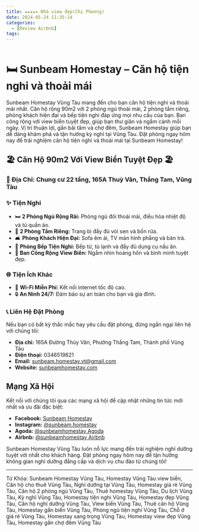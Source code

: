 ```yaml
---
title: ★★★★★ Nhà view đẹp(Chị Phương)
date: 2024-05-24 11:35:14
categories:
  - [Review Airbnb]
tags:
---
```


<img src='https://drscdn.500px.org/photo/1093643946/q%3D90_m%3D1024_of%3D1/v2?sig=c1f5314705b36f4a2f67b0e65a6ad3e633ab1636bcdabb6c0ea3f9a1868a5d5e' alt='' />

# 🛏 Sunbeam Homestay – Căn hộ tiện nghi và thoải mái

Sunbeam Homestay Vũng Tàu mang đến cho bạn căn hộ tiện nghi và thoải mái nhất. Căn hộ rộng 90m2 với 2 phòng ngủ thoải mái, 2 phòng tắm riêng, phòng khách hiện đại và bếp tiện nghi đáp ứng mọi nhu cầu của bạn. Ban công rộng với view biển tuyệt đẹp, giúp bạn thư giãn và ngắm cảnh mỗi ngày. Vị trí thuận lợi, gần bãi tắm và chợ đêm, Sunbeam Homestay giúp bạn dễ dàng khám phá và tận hưởng kỳ nghỉ tại Vũng Tàu. Đặt phòng ngay hôm nay để trải nghiệm căn hộ tiện nghi và thoải mái tại Sunbeam Homestay!

## 🏖 Căn Hộ 90m2 Với View Biển Tuyệt Đẹp 🏖

### 📌 Địa Chỉ: Chung cư 22 tầng, 165A Thuỳ Vân, Thắng Tam, Vũng Tàu

### ✨ Tiện Nghi

- 🛏 **2 Phòng Ngủ Rộng Rãi:** Phòng ngủ đôi thoải mái, điều hòa nhiệt độ và tủ quần áo.
- 🚿 **2 Phòng Tắm Riêng:** Trang bị đầy đủ vòi sen và bồn rửa.
- 🛋 **Phòng Khách Hiện Đại:** Sofa êm ái, TV màn hình phẳng và bàn trà.
- 🍳 **Phòng Bếp Tiện Nghi:** Bếp từ, tủ lạnh và đầy đủ dụng cụ nấu ăn.
- 🌅 **Ban Công Rộng View Biển:** Ngắm nhìn hoàng hôn và bình minh tuyệt đẹp.

### 🌐 Tiện Ích Khác

- 📶 **Wi-Fi Miễn Phí:** Kết nối internet tốc độ cao.
- 🔒 **An Ninh 24/7:** Đảm bảo sự an toàn cho bạn và gia đình.

### 📞 Liên Hệ Đặt Phòng

Nếu bạn có bất kỳ thắc mắc hay yêu cầu đặt phòng, đừng ngần ngại liên hệ với chúng tôi:

- **Địa chỉ:** 165A Đường Thùy Vân, Phường Thắng Tam, Thành phố Vũng Tàu
- **Điện thoại:** 0346519821
- **Email:** sunbeam.homestay.vt@gmail.com
- **Website:** [sunbeamhomestay.com](http://sunbeamhomestay.com)

## Mạng Xã Hội

Kết nối với chúng tôi qua các mạng xã hội để cập nhật những tin tức mới nhất và ưu đãi đặc biệt:

- **Facebook:** [Sunbeam Homestay](http://www.facebook.com/sunbeamhomestay)
- **Instagram:** [@sunbeam.homestay](https://www.instagram.com/sunbeam.homestay)
- **Agoda:** [@sunbeamhomestay Agoda](https://www.agoda.com/vi-vn/seaview-50m-from-beach-2-bedrooms-bluesea/hotel/vung-tau-vn.html?ds=kJ0zn2gFOIAcm%2FzB)
- **Airbnb:** [@sunbeamhomestay Airbnb](https://airbnb.com/h/sunbeam-homestay)

Sunbeam Homestay Vũng Tàu luôn nỗ lực mang đến trải nghiệm nghỉ dưỡng tuyệt vời nhất cho khách hàng. Đặt phòng ngay hôm nay để tận hưởng không gian nghỉ dưỡng đẳng cấp và dịch vụ chu đáo từ chúng tôi!

---

Từ Khóa: Sunbeam Homestay Vũng Tàu, Homestay Vũng Tàu view biển, Căn hộ cho thuê Vũng Tàu, Nghỉ dưỡng tại Vũng Tàu, Homestay giá rẻ Vũng Tàu, Căn hộ 2 phòng ngủ Vũng Tàu, Thuê homestay Vũng Tàu, Du lịch Vũng Tàu, Kỳ nghỉ Vũng Tàu, Homestay tiện nghi Vũng Tàu, Homestay đẹp Vũng Tàu, Căn hộ nghỉ dưỡng Vũng Tàu, View biển Vũng Tàu, Thuê căn hộ Vũng Tàu, Homestay gần biển Vũng Tàu, Phòng ngủ tiện nghi Vũng Tàu, Chỗ ở giá rẻ Vũng Tàu, Homestay sang trọng Vũng Tàu, Homestay view đẹp Vũng Tàu, Homestay gần chợ đêm Vũng Tàu
